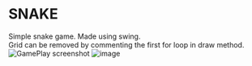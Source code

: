 # SNAKE
Simple snake game. Made using swing.  
Grid can be removed by commenting the first for loop in draw method.
![GamePlay screenshot](https://user-images.githubusercontent.com/72816570/135616993-f6a4173e-6374-46b6-9ebc-852fb5932db7.jpg)
![image](https://user-images.githubusercontent.com/72816570/135617101-a781f123-4086-40ad-adf2-ebfbb3e7acaf.png)
